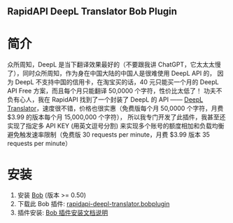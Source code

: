 RapidAPI DeepL Translator Bob Plugin
------------------------------------

# 简介

众所周知，DeepL 是当下翻译效果最好的（不要跟我讲 ChatGPT，它太太太慢了），同时众所周知，作为身在中国大陆的中国人是很难使用 DeepL API 的，
因为 DeepL 不支持中国的信用卡，在淘宝买的话，40 元只能买一个月的 DeepL API Free 方案，而且每个月只能翻译 50,0000 个字符，性价比太低了！
功夫不负有心人，我在 RapidAPI 找到了一个封装了 DeepL 的 API —— [DeepL Translator](https://rapidapi.com/splintPRO/api/deepl-translator)，速度很不错，价格也很实惠（免费版每个月 50,0000 个字符，月费 $3.99 的版本每个月 15,000,000 个字符），
所以我专门开发了此插件，我甚至还实现了指定多 API KEY (用英文逗号分割) 来实现多个账号的额度相加和负载均衡避免触发速率限制（免费版 30 requests per minute，月费 $3.99 版本 35 requests per minute）

# 安装

1. 安装 [Bob](https://ripperhe.gitee.io/bob/#/general/quickstart/install) (版本 >= 0.50)
2. 下载此 Bob 插件: [rapidapi-deepl-translator.bobplugin](https://github.com/yetone/bob-plugin-rapidapi-deepl-translator/releases)
3. 插件安装: [Bob 插件安装文档说明](https://ripperhe.gitee.io/bob/#/general/quickstart/plugin?id=%e5%ae%89%e8%a3%85%e6%8f%92%e4%bb%b6)

